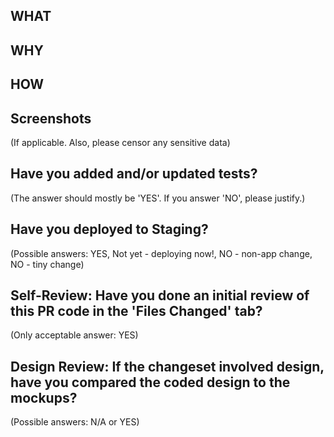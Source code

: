 ## WHAT

## WHY

## HOW

## Screenshots
(If applicable. Also, please censor any sensitive data)

## Have you added and/or updated tests?
(The answer should mostly be 'YES'. If you answer 'NO', please justify.)

## Have you deployed to Staging?
(Possible answers: YES, Not yet - deploying now!, NO - non-app change, NO - tiny change)

## Self-Review: Have you done an initial review of this PR code in the 'Files Changed' tab?
(Only acceptable answer: YES)

## Design Review: If the changeset involved design, have you compared the coded design to the mockups?
(Possible answers: N/A or YES)
